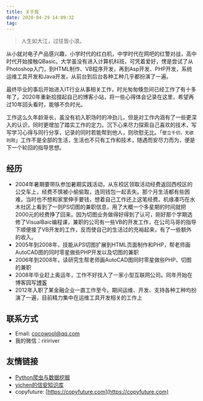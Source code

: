 ```yaml
---
title: 关于我
date: 2020-04-29 14:09:32
tag: 
---
```


> 人生如大江，过往皆小浪。

从小就对电子产品感兴趣，小学时代的红白机，中学时代在网吧的红警对战，高中时代开始接触QBasic。大学虽没有进入计算机科班，可凭着爱好，愣是尝试了从Photoshop入门，到HTML制作、VB程序开发，再到Asp开发、PHP开发，系统运维工具开发和Java开发，从前台到后台各种工种几乎都扮演了一遍。

最终毕业的事后开始进入IT行业从事相关工作，时光匆匆倏忽间已经工作了有十多年了。2020年重新拾掇起自己的博客小站，将一些心得体会记录在这里，希望再过10年回头看时，能够不负时光。

工作这么久年龄渐长，虽没有初入职场时的冲劲儿，但是对工作内涵有了一些更深入的认识，同时更增加了踏实工作的定力。沉下心来尽力探索自己喜欢的技术，写写学习心得与同行分享，记录的同时若能帮到他人，则欣慰无比。「`壁立千仞，无欲则刚`」工作不是全部的生活，生活也不只有工作和技术，随遇而安尽力而为，便是下一个轮回的指导思想。

## 经历

* 2004年暑期要带队参加暑期实践活动，从东校区领取活动经费返回西校区的公交车上，经费不慎被小偷偷取，连同钱包一起丢失。那个月生活都有些困难，当时也不想和家里伸手要钱，想着自己工作还上这笔经费。机缘凑巧在水木社区上看到了一则PS切图的兼职信息，用了大概一个多星期的时间就把2000元的经费挣了回来。因为切图业务做得好得到了认可，刚好那个学期选修了VisualBaic编程课，兼职的公司有一些VB的开发工作，在公司马哥的指导下顺便接了VB开发的工作，反而使自己的生活过的充裕起来，有了一些额外的收入。
* 2005年到2008年，技能从PS切图扩展到HTML页面制作和PHP，帮老师画AutoCAD图的同时零星做些PHP开发以及切图的兼职
* 2006年到2008年，读研究生帮老师画AutoCAD图同时零星做些PHP、切图的兼职
* 2008年毕业赶上奥运年，工作不好找入了一家小型互联网公司。同年开始在博客园写[博客](http://cnblogs.com/cocowool)
* 2012年入职了某金融企业一直工作至今。期间运维、开发、支持各种工种均扮演了一遍，目前精力集中在运维工具开发相关的工作上


## 联系方式

* Email: cocowool@qq.com
* 我的微信：riririver

## 友情链接

* [Python爬虫与数据挖掘](http://pdcfighting.com)
* [yichen的信安知识库](https://www.yuque.com/hxfqg9)
* copyfuture: [https://copyfuture.com](https://copyfuture.com)